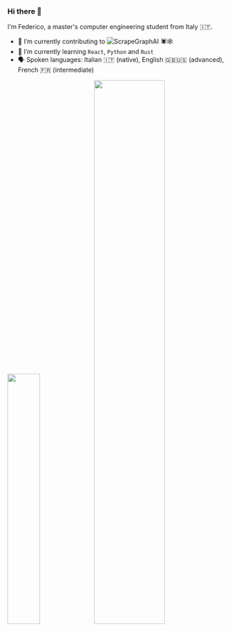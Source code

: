 ### Hi there 👋

I'm Federico, a master's computer engineering student from Italy 🇮🇹.

- 🔭 I’m currently contributing to ![ScrapeGraphAI 🕷🕸](https://github.com/ScrapeGraphAI/Scrapegraph-ai)
- 🌱 I’m currently learning `React`, `Python` and `Rust`
- 🗣 Spoken languages: Italian 🇮🇹 (native), English 🇬🇧🇺🇸 (advanced), French 🇫🇷 (intermediate)

<p float="center">
<img
  src="https://github-readme-stats.vercel.app/api?username=f-aguzzi&theme=transparent&hide_border=true&include_all_commits=true&count_private=true"
  width=38%
  href="https://github.com/anuraghazra/github-readme-stats"
/>
<img
  src="http://github-profile-summary-cards.vercel.app/api/cards/profile-details?username=f-aguzzi&theme=transparent"
  width=56%
/>
</p>

<!--
**f-aguzzi/f-aguzzi** is a ✨ _special_ ✨ repository because its `README.md` (this file) appears on your GitHub profile.

Here are some ideas to get you started:

- 🔭 I’m currently working on ...
- 🌱 I’m currently learning ...
- 👯 I’m looking to collaborate on ...
- 🤔 I’m looking for help with ...
- 💬 Ask me about ...
- 📫 How to reach me: ...
- 😄 Pronouns: ...
- ⚡ Fun fact: ...
-->
